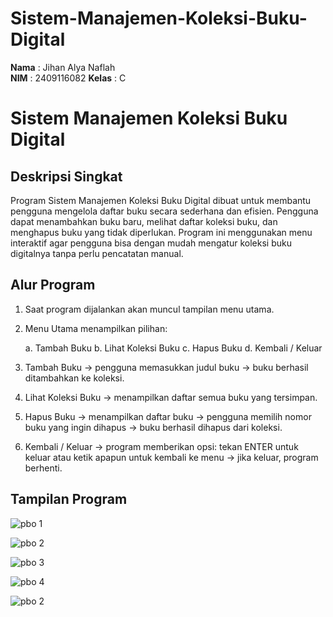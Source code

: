 # Sistem-Manajemen-Koleksi-Buku-Digital
**Nama**  : Jihan Alya Naflah  
**NIM**   : 2409116082
**Kelas** : C

# Sistem Manajemen Koleksi Buku Digital
## Deskripsi Singkat
Program Sistem Manajemen Koleksi Buku Digital dibuat untuk membantu pengguna mengelola daftar buku secara sederhana dan efisien. Pengguna dapat menambahkan buku baru, melihat daftar koleksi buku, dan menghapus buku yang tidak diperlukan. Program ini menggunakan menu interaktif agar pengguna bisa dengan mudah mengatur koleksi buku digitalnya tanpa perlu pencatatan manual.

## Alur Program
1. Saat program dijalankan akan muncul tampilan menu utama.
2. Menu Utama menampilkan pilihan:

    a. Tambah Buku
    b. Lihat Koleksi Buku
    c. Hapus Buku
    d. Kembali / Keluar
3. Tambah Buku → pengguna memasukkan judul buku → buku berhasil ditambahkan ke koleksi.
4. Lihat Koleksi Buku → menampilkan daftar semua buku yang tersimpan.
5. Hapus Buku → menampilkan daftar buku → pengguna memilih nomor buku yang ingin dihapus → buku berhasil dihapus dari koleksi.
6. Kembali / Keluar → program memberikan opsi: tekan ENTER untuk keluar atau ketik apapun untuk kembali ke menu → jika keluar, program berhenti.


## Tampilan Program
![pbo 1](https://github.com/user-attachments/assets/4d32acc3-b7d7-4ff9-aa11-6b903669cb92)

![pbo 2](https://github.com/user-attachments/assets/92b63165-09bb-4191-a869-d6d633e5b5bf)

![pbo 3](https://github.com/user-attachments/assets/a322f6b3-ec5a-458e-912d-e1cf35ec9693)

![pbo 4](https://github.com/user-attachments/assets/9c460214-e6ea-4b4f-8601-3dfd75e599de)



![pbo 2](https://github.com/user-attachments/assets/10db0a9a-4038-4f3b-ab95-aae80db0ae72)

